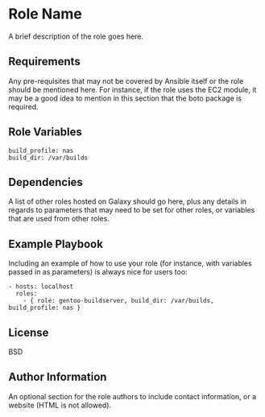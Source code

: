 Role Name
=========

A brief description of the role goes here.

Requirements
------------

Any pre-requisites that may not be covered by Ansible itself or the role should be mentioned here. For instance, if the role uses the EC2 module, it may be a good idea to mention in this section that the boto package is required.

Role Variables
--------------

    build_profile: nas
    build_dir: /var/builds

Dependencies
------------

A list of other roles hosted on Galaxy should go here, plus any details in regards to parameters that may need to be set for other roles, or variables that are used from other roles.

Example Playbook
----------------

Including an example of how to use your role (for instance, with variables passed in as parameters) is always nice for users too:

    - hosts: localhost
      roles:
        - { role: gentoo-buildserver, build_dir: /var/builds, build_profile: nas }

License
-------

BSD

Author Information
------------------

An optional section for the role authors to include contact information, or a website (HTML is not allowed).
